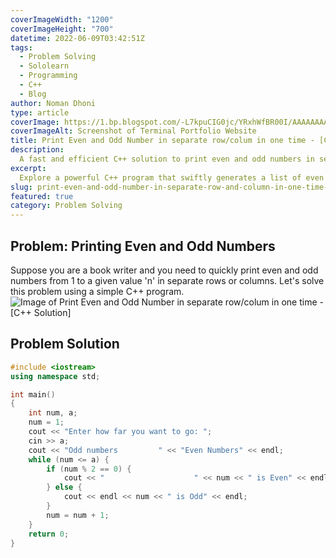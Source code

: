 ```yaml
---
coverImageWidth: "1200"
coverImageHeight: "700"
datetime: 2022-06-09T03:42:51Z
tags:
  - Problem Solving
  - Sololearn
  - Programming
  - C++
  - Blog
author: Noman Dhoni
type: article
coverImage: https://1.bp.blogspot.com/-L7kpuCIG0jc/YRxhWfBR00I/AAAAAAAABmE/Fb--5THd2e4ulsdxjVUHOGa4PoLsz7wfwCLcBGAsYHQ/s1280/5.webp
coverImageAlt: Screenshot of Terminal Portfolio Website
title: Print Even and Odd Number in separate row/colum in one time - [C++ Solution]
description:
  A fast and efficient C++ solution to print even and odd numbers in separate rows/columns, perfect for quick list generation.
excerpt:
  Explore a powerful C++ program that swiftly generates a list of even and odd numbers, perfect for writers seeking a rapid solution for their tasks.
slug: print-even-and-odd-number-in-separate-row-and-column-in-one-time-C-plus-plus-solution
featured: true
category: Problem Solving
---
```

## Problem: Printing Even and Odd Numbers

Suppose you are a book writer and you need to quickly print even and odd numbers from 1 to a given value 'n' in separate rows or columns. Let's solve this problem using a simple C++ program.
![Image of Print Even and Odd Number in separate row/colum in one time - [C++ Solution]](https://1.bp.blogspot.com/-L7kpuCIG0jc/YRxhWfBR00I/AAAAAAAABmE/Fb--5THd2e4ulsdxjVUHOGa4PoLsz7wfwCLcBGAsYHQ/s1280/5.webp "Print Even and Odd Number in separate row/colum in one time - [C++ Solution]")

## Problem Solution

```cpp
#include <iostream>
using namespace std;

int main()
{
    int num, a;
    num = 1;
    cout << "Enter how far you want to go: ";
    cin >> a;
    cout << "Odd numbers         " << "Even Numbers" << endl;
    while (num <= a) {
        if (num % 2 == 0) {
            cout << "                    " << num << " is Even" << endl;
        } else {
            cout << endl << num << " is Odd" << endl;
        }
        num = num + 1;
    }
    return 0;
}
```
